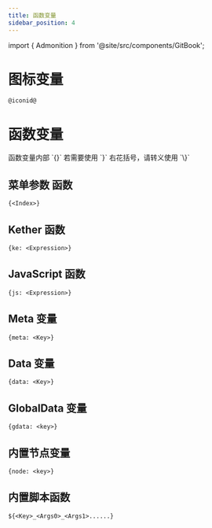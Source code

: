 ```yaml
---
title: 函数变量
sidebar_position: 4
---
```


import { Admonition } from '@site/src/components/GitBook';

# 图标变量
```text
@iconid@
```

# 函数变量

<Admonition type="info">
函数变量内部 `{}` 若需要使用 `}` 右花括号，请转义使用 `\}`
</Admonition>

## 菜单参数 函数

```text
{<Index>}
```

## Kether 函数

```text
{ke: <Expression>}
```

## JavaScript 函数

```text
{js: <Expression>}
```

## Meta 变量

```text
{meta: <Key>}
```

## Data 变量

```text
{data: <Key>}
```

## GlobalData 变量

```text
{gdata: <key>}
```

## 内置节点变量

```text
{node: <key>}
```

## 内置脚本函数

```text
${<Key>_<Args0>_<Args1>......}
```

